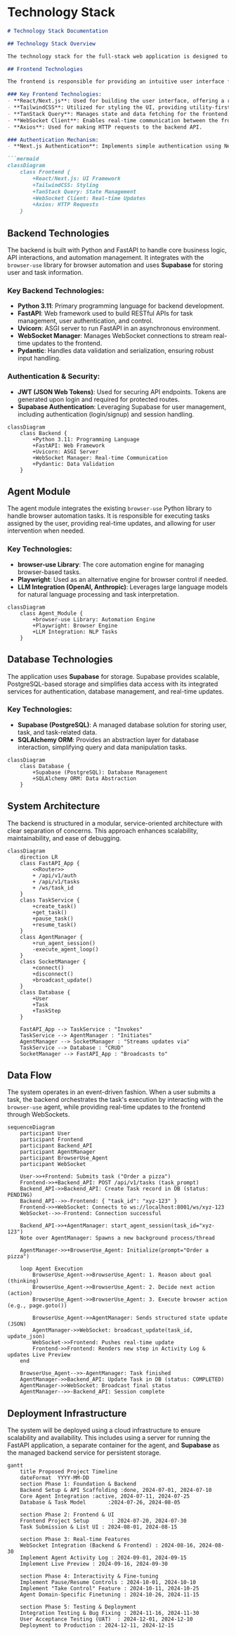 # Technology Stack

```markdown
# Technology Stack Documentation

## Technology Stack Overview

The technology stack for the full-stack web application is designed to support a sophisticated browser automation agent system. The stack is modular, separating frontend and backend concerns, and integrates with the `browser-use` Python library to handle browser automation. The frontend is built with React/TypeScript, offering a user-friendly interface for task submission and agent monitoring, while the backend utilizes FastAPI and Python to manage user authentication, API services, and agent orchestration. Real-time updates are delivered via WebSockets, and tasks and user data are stored in **Supabase**, a powerful backend-as-a-service platform that offers scalable storage and authentication.

## Frontend Technologies

The frontend is responsible for providing an intuitive user interface for interacting with the system. It allows users to input natural language commands, monitor agent activity, and intervene in ongoing tasks.

### Key Frontend Technologies:
- **React/Next.js**: Used for building the user interface, offering a reactive and component-based approach for creating the application's views.
- **TailwindCSS**: Utilized for styling the UI, providing utility-first CSS for fast and flexible design.
- **TanStack Query**: Manages state and data fetching for the frontend.
- **WebSocket Client**: Enables real-time communication between the frontend and backend.
- **Axios**: Used for making HTTP requests to the backend API.

### Authentication Mechanism:
- **Next.js Authentication**: Implements simple authentication using Next.js's API routes and a session management mechanism (e.g., `next-auth`) or custom JWT-based authentication.

```mermaid
classDiagram
    class Frontend {
        +React/Next.js: UI Framework
        +TailwindCSS: Styling
        +TanStack Query: State Management
        +WebSocket Client: Real-time Updates
        +Axios: HTTP Requests
    }

```

## Backend Technologies

The backend is built with Python and FastAPI to handle core business logic, API interactions, and automation management. It integrates with the `browser-use` library for browser automation and uses **Supabase** for storing user and task information.

### Key Backend Technologies:

- **Python 3.11**: Primary programming language for backend development.
- **FastAPI**: Web framework used to build RESTful APIs for task management, user authentication, and control.
- **Uvicorn**: ASGI server to run FastAPI in an asynchronous environment.
- **WebSocket Manager**: Manages WebSocket connections to stream real-time updates to the frontend.
- **Pydantic**: Handles data validation and serialization, ensuring robust input handling.

### Authentication & Security:

- **JWT (JSON Web Tokens)**: Used for securing API endpoints. Tokens are generated upon login and required for protected routes.
- **Supabase Authentication**: Leveraging Supabase for user management, including authentication (login/signup) and session handling.

```mermaid
classDiagram
    class Backend {
        +Python 3.11: Programming Language
        +FastAPI: Web Framework
        +Uvicorn: ASGI Server
        +WebSocket Manager: Real-time Communication
        +Pydantic: Data Validation
    }

```

## Agent Module

The agent module integrates the existing `browser-use` Python library to handle browser automation tasks. It is responsible for executing tasks assigned by the user, providing real-time updates, and allowing for user intervention when needed.

### Key Technologies:

- **browser-use Library**: The core automation engine for managing browser-based tasks.
- **Playwright**: Used as an alternative engine for browser control if needed.
- **LLM Integration (OpenAI, Anthropic)**: Leverages large language models for natural language processing and task interpretation.

```mermaid
classDiagram
    class Agent_Module {
        +browser-use Library: Automation Engine
        +Playwright: Browser Engine
        +LLM Integration: NLP Tasks
    }

```

## Database Technologies

The application uses **Supabase** for storage. Supabase provides scalable, PostgreSQL-based storage and simplifies data access with its integrated services for authentication, database management, and real-time updates.

### Key Technologies:

- **Supabase (PostgreSQL)**: A managed database solution for storing user, task, and task-related data.
- **SQLAlchemy ORM**: Provides an abstraction layer for database interaction, simplifying query and data manipulation tasks.

```mermaid
classDiagram
    class Database {
        +Supabase (PostgreSQL): Database Management
        +SQLAlchemy ORM: Data Abstraction
    }

```

## System Architecture

The backend is structured in a modular, service-oriented architecture with clear separation of concerns. This approach enhances scalability, maintainability, and ease of debugging.

```mermaid
classDiagram
    direction LR
    class FastAPI_App {
        <<Router>>
        + /api/v1/auth
        + /api/v1/tasks
        + /ws/task_id
    }
    class TaskService {
        +create_task()
        +get_task()
        +pause_task()
        +resume_task()
    }
    class AgentManager {
        +run_agent_session()
        -execute_agent_loop()
    }
    class SocketManager {
        +connect()
        +disconnect()
        +broadcast_update()
    }
    class Database {
        +User
        +Task
        +TaskStep
    }

    FastAPI_App --> TaskService : "Invokes"
    TaskService --> AgentManager : "Initiates"
    AgentManager --> SocketManager : "Streams updates via"
    TaskService --> Database : "CRUD"
    SocketManager --> FastAPI_App : "Broadcasts to"

```

## Data Flow

The system operates in an event-driven fashion. When a user submits a task, the backend orchestrates the task's execution by interacting with the `browser-use` agent, while providing real-time updates to the frontend through WebSockets.

```mermaid
sequenceDiagram
    participant User
    participant Frontend
    participant Backend_API
    participant AgentManager
    participant BrowserUse_Agent
    participant WebSocket

    User->>+Frontend: Submits task ("Order a pizza")
    Frontend->>+Backend_API: POST /api/v1/tasks (task_prompt)
    Backend_API->>Backend_API: Create Task record in DB (status: PENDING)
    Backend_API-->>-Frontend: { "task_id": "xyz-123" }
    Frontend->>+WebSocket: Connects to ws://localhost:8001/ws/xyz-123
    WebSocket-->>-Frontend: Connection successful

    Backend_API->>+AgentManager: start_agent_session(task_id="xyz-123")
    Note over AgentManager: Spawns a new background process/thread

    AgentManager->>+BrowserUse_Agent: Initialize(prompt="Order a pizza")

    loop Agent Execution
        BrowserUse_Agent->>BrowserUse_Agent: 1. Reason about goal (thinking)
        BrowserUse_Agent->>BrowserUse_Agent: 2. Decide next action (action)
        BrowserUse_Agent->>BrowserUse_Agent: 3. Execute browser action (e.g., page.goto())

        BrowserUse_Agent->>AgentManager: Sends structured state update (JSON)
        AgentManager->>WebSocket: broadcast_update(task_id, update_json)
        WebSocket->>Frontend: Pushes real-time update
        Frontend->>Frontend: Renders new step in Activity Log & updates Live Preview
    end

    BrowserUse_Agent-->>-AgentManager: Task finished
    AgentManager->>Backend_API: Update Task in DB (status: COMPLETED)
    AgentManager->>WebSocket: Broadcast final status
    AgentManager-->>-Backend_API: Session complete

```

## Deployment Infrastructure

The system will be deployed using a cloud infrastructure to ensure scalability and availability. This includes using a server for running the FastAPI application, a separate container for the agent, and **Supabase** as the managed backend service for persistent storage.

```mermaid
gantt
    title Proposed Project Timeline
    dateFormat  YYYY-MM-DD
    section Phase 1: Foundation & Backend
    Backend Setup & API Scaffolding :done, 2024-07-01, 2024-07-10
    Core Agent Integration :active, 2024-07-11, 2024-07-25
    Database & Task Model       :2024-07-26, 2024-08-05

    section Phase 2: Frontend & UI
    Frontend Project Setup       : 2024-07-20, 2024-07-30
    Task Submission & List UI : 2024-08-01, 2024-08-15

    section Phase 3: Real-time Features
    WebSocket Integration (Backend & Frontend) : 2024-08-16, 2024-08-30
    Implement Agent Activity Log : 2024-09-01, 2024-09-15
    Implement Live Preview : 2024-09-16, 2024-09-30

    section Phase 4: Interactivity & Fine-tuning
    Implement Pause/Resume Controls : 2024-10-01, 2024-10-10
    Implement "Take Control" Feature : 2024-10-11, 2024-10-25
    Agent Domain-Specific Finetuning : 2024-10-26, 2024-11-15

    section Phase 5: Testing & Deployment
    Integration Testing & Bug Fixing : 2024-11-16, 2024-11-30
    User Acceptance Testing (UAT)  : 2024-12-01, 2024-12-10
    Deployment to Production : 2024-12-11, 2024-12-15

```